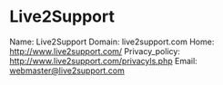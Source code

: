 
# Live2Support

Name: Live2Support
Domain: live2support.com
Home: http://www.live2support.com/
Privacy_policy: http://www.live2support.com/privacyls.php 
Email: webmaster@live2support.com
